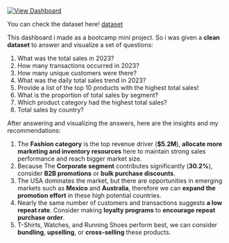 [![View Dashboard](https://img.shields.io/badge/View%20Dashboard-Click%20Here-blue)](https://lookerstudio.google.com/s/n3VO6bQRUxc)

You can check the dataset here! [dataset](https://docs.google.com/spreadsheets/d/1ZKO0ZbL2a4tY1morKm5tnfO3_a6AYvRHzHtO87ToAf4/edit?gid=1511066551#gid=1511066551)

This dashboard i made as a bootcamp mini project. So i was given a **clean dataset** to answer and visualize a set of questions:

1. What was the total sales in 2023? 
2. How many transactions occurred in 2023? 
3. How many unique customers were there?
4. What was the daily total sales trend in 2023? 
5. Provide a list of the top 10 products with the highest total sales!
6. What is the proportion of total sales by segment? 
7. Which product category had the highest total sales? 
8. Total sales by country?

After answering and visualizing the answers, here are the insights and my recommendations:

1. The **Fashion category** is the top revenue driver (**$5.2M**), **allocate more marketing and inventory resources** here to maintain strong sales performance and reach bigger market size.
2. Because The **Corporate segment** contributes significantly (**30.2%**), consider **B2B promotions** or **bulk purchase discounts**.
3. The USA dominates the market, but there are opportunities in emerging markets such as **Mexico** and **Australia**, therefore we can **expand the promotion effort** in these high potential countries.
4. Nearly the same number of customers and transactions suggests **a low repeat rate**. Consider making **loyalty programs** to **encourage repeat purchase order**.
5. T-Shirts, Watches, and Running Shoes perform best, we can consider **bundling**, **upselling**, or **cross-selling** these products.

